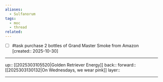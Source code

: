 ```yaml
---
aliases:
  - Sulfanorum
tags:
  - moc
  - thread
related:
---
```


- [ ] #task purchase 2 bottles of Grand Master Smoke from Amazon  [created:: 2025-10-30]

***

up:: [[2025303105520|Golden Retriever Energy]]
back:: 
forward:: [[2025303130132|On Wednesdays, we wear pink]]
layer:: 

***
